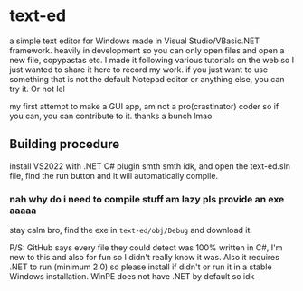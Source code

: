 # text-ed
a simple text editor for Windows made in Visual Studio/VBasic.NET framework. heavily in development so you can only open files and open a new file, copypastas etc.
I made it following various tutorials on the web so I just wanted to share it here to record my work.
if you just want to use something that is not the default Notepad editor or anything else, you can try it. Or not lel

my first attempt to make a GUI app, am not a pro(crastinator) coder so if you can, you can contribute to it. thanks a bunch lmao

## Building procedure
install VS2022 with .NET C# plugin smth smth idk, and open the text-ed.sln file, find the run button and it will automatically compile.

### nah why do i need to compile stuff am lazy pls provide an exe aaaaa
stay calm bro, find the exe in ```text-ed/obj/Debug``` and download it. 


P/S: GitHub says every file they could detect was 100% written in C#, I'm new to this and also for fun so I didn't really know it was.
Also it requires .NET to run (minimum 2.0) so please install if didn't or run it in a stable Windows installation. WinPE does not have .NET by default so idk
